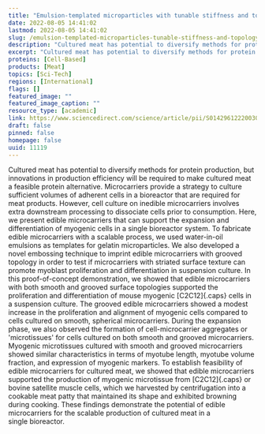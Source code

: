 ```yaml
---
title: "Emulsion-templated microparticles with tunable stiffness and topology: Applications as edible microcarriers for cultured meat"
date: 2022-08-05 14:41:02
lastmod: 2022-08-05 14:41:02
slug: /emulsion-templated-microparticles-tunable-stiffness-and-topology-applications-edible
description: "Cultured meat has potential to diversify methods for protein production, but innovations in production efficiency will be required to make cultured meat a feasible protein alternative. Microcarriers provide a strategy to culture sufficient volumes of adherent cells in a bioreactor that are required for meat products. However, cell culture on inedible microcarriers involves extra downstream processing to dissociate cells prior to consumption. Here, we present edible microcarriers that can support the expansion and differentiation of myogenic cells in a single bioreactor system."
excerpt: "Cultured meat has potential to diversify methods for protein production, but innovations in production efficiency will be required to make cultured meat a feasible protein alternative. Microcarriers provide a strategy to culture sufficient volumes of adherent cells in a bioreactor that are required for meat products. However, cell culture on inedible microcarriers involves extra downstream processing to dissociate cells prior to consumption. Here, we present edible microcarriers that can support the expansion and differentiation of myogenic cells in a single bioreactor system."
proteins: [Cell-Based]
products: [Meat]
topics: [Sci-Tech]
regions: [International]
flags: []
featured_image: ""
featured_image_caption: ""
resource_type: [academic]
link: https://www.sciencedirect.com/science/article/pii/S014296122200309X
draft: false
pinned: false
homepage: false
uuid: 11119
---
```

Cultured meat has potential to diversify methods for protein production,
but innovations in production efficiency will be required to make
cultured meat a feasible protein alternative. Microcarriers provide a
strategy to culture sufficient volumes of adherent cells in a bioreactor
that are required for meat products. However, cell culture on inedible
microcarriers involves extra downstream processing to dissociate cells
prior to consumption. Here, we present edible microcarriers that can
support the expansion and differentiation of myogenic cells in a single
bioreactor system. To fabricate edible microcarriers with a scalable
process, we used water-in-oil emulsions as templates for gelatin
microparticles. We also developed a novel embossing technique to imprint
edible microcarriers with grooved topology in order to test if
microcarriers with striated surface texture can promote myoblast
proliferation and differentiation in suspension culture. In this
proof-of-concept demonstration, we showed that edible microcarriers with
both smooth and grooved surface topologies supported the proliferation
and differentiation of mouse myogenic [C2C12]{.caps} cells in a
suspension culture. The grooved edible microcarriers showed a modest
increase in the proliferation and alignment of myogenic cells compared
to cells cultured on smooth, spherical microcarriers. During the
expansion phase, we also observed the formation of cell-microcarrier
aggregates or 'microtissues' for cells cultured on both smooth and
grooved microcarriers. Myogenic microtissues cultured with smooth and
grooved microcarriers showed similar characteristics in terms of myotube
length, myotube volume fraction, and expression of myogenic markers. To
establish feasibility of edible microcarriers for cultured meat, we
showed that edible microcarriers supported the production of myogenic
microtissue from [C2C12]{.caps} or bovine satellite muscle cells, which
we harvested by centrifugation into a cookable meat patty that
maintained its shape and exhibited browning during cooking. These
findings demonstrate the potential of edible microcarriers for the
scalable production of cultured meat in a single bioreactor.
